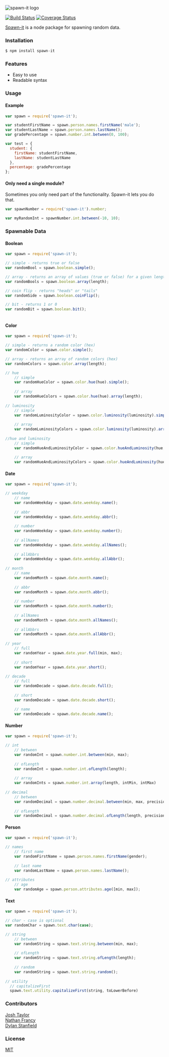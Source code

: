 ![spawn-it logo](https://cdn.rawgit.com/jrtnq514/spawn-it/master/spawn-it.svg)

[![Build Status](https://travis-ci.org/jrtnq514/spawn-it.svg?branch=master)](https://travis-ci.org/jrtnq514/spawn-it)
[![Coverage Status](https://coveralls.io/repos/github/jrtnq514/spawn-it/badge.svg?branch=master)](https://coveralls.io/github/jrtnq514/spawn-it?branch=master)

[Spawn-it](https://github.com/jrtnq514/spawn-it) is a node package for spawning random data.

### Installation
```javascript
$ npm install spawn-it
```
### Features
* Easy to use
* Readable syntax

### Usage
#### Example
```javascript
var spawn = require('spawn-it');

var studentFirstName = spawn.person.names.firstName('male');
var studentLastName = spawn.person.names.lastName();
var gradePercentage = spawn.number.int.between(0, 100);

var test = {
  student: {
    firstName: studentFirstName,
    lastName: studentLastName
  },
  percentage: gradePercentage
};
```
#### Only need a single module?
Sometimes you only need part of the functionality. Spawn-it lets you do that.
```javascript
var spawnNumber = require('spawn-it').number;

var myRandomInt = spawnNumber.int.between(-10, 10);
```

### Spawnable Data
#### Boolean
```javascript
var spawn = require('spawn-it');

// simple - returns true or false
var randomBool = spawn.boolean.simple();

// array - returns an array of values (true or false) for a given length
var randomBools = spawn.boolean.array(length);

// coin flip - returns "heads" or "tails"
var randomSide = spawn.boolean.coinFlip();

// bit - returns 1 or 0
var randomBit = spawn.boolean.bit();
    
```

#### Color
```javascript
var spawn = require('spawn-it');

// simple - returns a random color (hex)
var randomColor = spawn.color.simple();

// array - returns an array of random colors (hex)
var randomColors = spawn.color.array(length);

// hue
    // simple
    var randomHueColor = spawn.color.hue(hue).simple();
    
    // array
    var randomHueColors = spawn.color.hue(hue).array(length);
    
// luminosity
    // simple
    var randomLuminosityColor = spawn.color.luminosity(luminosity).simple();
    
    // array
    var randomLuminosityColors = spawn.color.luminosity(luminosity).array(length);
  
//hue and luminosity
    // simple
    var randomHueAndLuminosityColor = spawn.color.hueAndLuminosity(hue, luminosity).simple();
  
    // array
    var randomHueAndLuminosityColors = spawn.color.hueAndLuminosity(hue, luminosity).array(length);
```

#### Date
```javascript
var spawn = require('spawn-it');

// weekday
    // name
    var randomWeekday = spawn.date.weekday.name();
    
    // abbr
    var randomWeekday = spawn.date.weekday.abbr();
    
    // number
    var randomWeekday = spawn.date.weekday.number();
    
    // allNames
    var randomWeekday = spawn.date.weekday.allNames();
    
    // allAbbrs
    var randomWeekday = spawn.date.weekday.allAbbr();
    
// month
    // name
    var randomMonth = spawn.date.month.name();
    
    // abbr
    var randomMonth = spawn.date.month.abbr();
    
    // number
    var randomMonth = spawn.date.month.number();
    
    // allNames
    var randomMonth = spawn.date.month.allNames();
    
    // allAbbrs
    var randomMonth = spawn.date.month.allAbbr();
    
// year
    // full
    var randomYear = spawn.date.year.full(min, max);
    
    // short
    var randomYear = spawn.date.year.short();
    
// decade
    // full
    var randomDecade = spawn.date.decade.full();
    
    // short
    var randomDecade = spawn.date.decade.short();
    
    // name
    var randomDecade = spawn.date.decade.name();
```
#### Number
```javascript
var spawn = require('spawn-it');

// int
    // between
    var randomInt = spawn.number.int.between(min, max);
    
    // ofLength
    var randomInt = spawn.number.int.ofLength(length);
    
    // array
    var randomInts = spawn.number.int.array(length, intMin, intMax)
    
// decimal
    // between
    var randomDecimal = spawn.number.decimal.between(min, max, precision, asString);
    
    // ofLength
    var randomDecimal = spawn.number.decimal.ofLength(length, precision, asString);

```

#### Person
```javascript
var spawn = require('spawn-it');

// names
    // first name
    var randomFirstName = spawn.person.names.firstName(gender);
    
    // last name
    var randomLastName = spawn.person.names.lastName();
    
// attributes
    // age
    var randomAge = spawn.person.attributes.age([min, max]);

```
#### Text
```javascript
var spawn = require('spawn-it');

// char - case is optional
var randomChar = spawn.text.char(case);

// string
    // between
    var randomString = spawn.text.string.between(min, max);
    
    // ofLength
    var randomString = spawn.text.string.ofLength(length);
    
    // random
    var randomString = spawn.text.string.random();
    
// utility
  // capitalizeFirst
  spawn.text.utility.capitalizeFirst(string, toLowerBefore)
```
    
### Contributors
[Josh Taylor](https://github.com/jrtnq514)  
[Nathan Francy](https://github.com/nathanfrancy)  
[Dylan Stanfield](https://github.com/dylanstanfield)

### License
[MIT](https://github.com/jrtnq514/spawn-it/blob/master/LICENSE)
